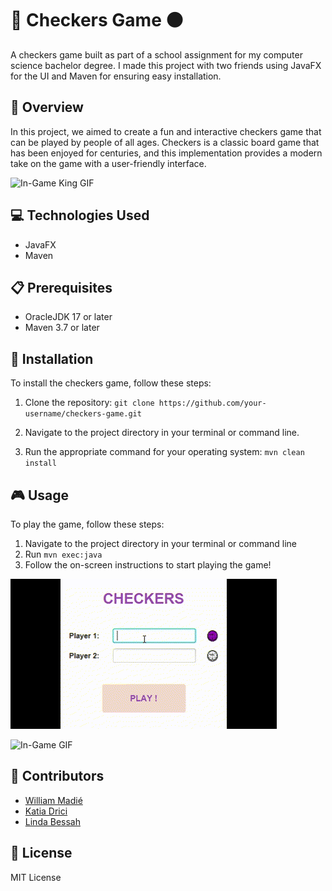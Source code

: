 # 🔴 Checkers Game ⚫️

A checkers game built as part of a school assignment for my computer science bachelor degree. I made this project with two friends using JavaFX for the UI and Maven for ensuring easy installation.

## 📜 Overview

In this project, we aimed to create a fun and interactive checkers game that can be played by people of all ages. Checkers is a classic board game that has been enjoyed for centuries, and this implementation provides a modern take on the game with a user-friendly interface.

![In-Game King GIF](/docs/king.gif)

## 💻 Technologies Used

- JavaFX
- Maven

## 📋 Prerequisites

- OracleJDK 17 or later
- Maven 3.7 or later

## 🚀 Installation

To install the checkers game, follow these steps:

1. Clone the repository: `git clone https://github.com/your-username/checkers-game.git`

2. Navigate to the project directory in your terminal or command line.

3. Run the appropriate command for your operating system: `mvn clean install`

## 🎮 Usage

To play the game, follow these steps:

1. Navigate to the project directory in your terminal or command line
2. Run `mvn exec:java`
3. Follow the on-screen instructions to start playing the game!

![Init Game GIF](/docs/initgame.gif)

![In-Game GIF](/docs/ingame.gif)

## 👥 Contributors

- [William Madié](https://github.com/williammadie)
- [Katia Drici](https://github.com/kdrici)
- [Linda Bessah](https://github.com/BessahLinda)

## 📄 License

MIT License


